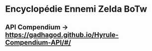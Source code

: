 # Encyclopédie Ennemi Zelda BoTw

## API Compendium -> https://gadhagod.github.io/Hyrule-Compendium-API/#/
